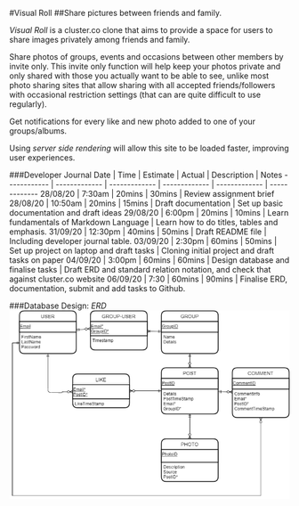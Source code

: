 #Visual Roll
##Share pictures between friends and family.

*Visual Roll* is a cluster.co clone that aims to provide a space for users to share images privately among friends and family. 

Share photos of groups, events and occasions between other members by invite only. This invite only function will help keep your photos private and only shared with those you actually want to be able to see, unlike most photo sharing sites that allow sharing with all accepted friends/followers with occasional restriction settings (that can are quite difficult to use regularly).
 
Get notifications for every like and new photo added to one of your groups/albums.

Using *server side rendering* will allow this site to be loaded faster, improving user experiences. 


###Developer Journal
Date | Time | Estimate | Actual | Description | Notes
------------ | ------------- | ------------- | ------------- | ------------- | -------------
28/08/20 | 7:30am | 20mins | 30mins | Review assignment brief	
28/08/20 | 10:50am | 20mins | 15mins | Draft documentation | Set up basic documentation and draft ideas
29/08/20 | 6:00pm | 20mins | 10mins | Learn fundamentals of Markdown Language | Learn how to do titles, tables and emphasis.
31/09/20 | 12:30pm | 40mins | 50mins | Draft README file | Including developer journal table.
03/09/20 | 2:30pm | 60mins | 50mins | Set up project on laptop and draft tasks | Cloning initial project and draft tasks on paper
04/09/20 | 3:00pm | 60mins | 60mins | Design database and finalise tasks | Draft ERD and standard relation notation, and check that against cluster.co website
06/09/20 | 7:30 | 60mins | 90mins | Finalise ERD, documentation, submit and add tasks to Github.	




###Database Design: *ERD*
![ERD image](./Assignment/Resources/ERD.png "ERD")